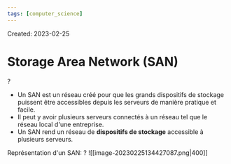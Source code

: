 ```yaml
---
tags: [computer_science] 
---
```

Created: 2023-02-25

# Storage Area Network (SAN)
?
- Un SAN est un réseau créé pour que les grands dispositifs de stockage puissent être accessibles depuis les serveurs de manière pratique et facile.
- Il peut y avoir plusieurs serveurs connectés à un réseau tel que le réseau local d'une entreprise.
- Un SAN rend un réseau de **dispositifs de stockage** accessible à plusieurs serveurs.
<!--SR:!2023-03-19,9,250-->

Représentation d'un SAN:
?
![[image-20230225134427087.png|400]]
<!--SR:!2023-03-20,10,250-->

